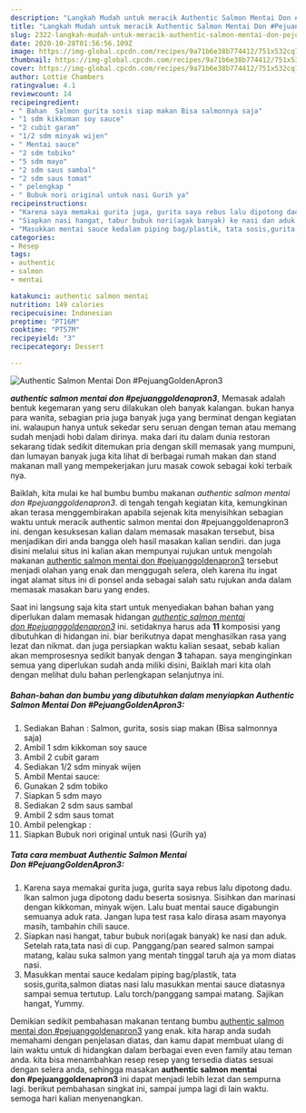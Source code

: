 ```yaml
---
description: "Langkah Mudah untuk meracik Authentic Salmon Mentai Don #PejuangGoldenApron3 Lezat"
title: "Langkah Mudah untuk meracik Authentic Salmon Mentai Don #PejuangGoldenApron3 Lezat"
slug: 2322-langkah-mudah-untuk-meracik-authentic-salmon-mentai-don-pejuanggoldenapron3-lezat
date: 2020-10-28T01:56:56.109Z
image: https://img-global.cpcdn.com/recipes/9a71b6e38b774412/751x532cq70/authentic-salmon-mentai-don-pejuanggoldenapron3-foto-resep-utama.jpg
thumbnail: https://img-global.cpcdn.com/recipes/9a71b6e38b774412/751x532cq70/authentic-salmon-mentai-don-pejuanggoldenapron3-foto-resep-utama.jpg
cover: https://img-global.cpcdn.com/recipes/9a71b6e38b774412/751x532cq70/authentic-salmon-mentai-don-pejuanggoldenapron3-foto-resep-utama.jpg
author: Lottie Chambers
ratingvalue: 4.1
reviewcount: 14
recipeingredient:
- " Bahan  Salmon gurita sosis siap makan Bisa salmonnya saja"
- "1 sdm kikkoman soy sauce"
- "2 cubit garam"
- "1/2 sdm minyak wijen"
- " Mentai sauce"
- "2 sdm tobiko"
- "5 sdm mayo"
- "2 sdm saus sambal"
- "2 sdm saus tomat"
- " pelengkap "
- " Bubuk nori original untuk nasi Gurih ya"
recipeinstructions:
- "Karena saya memakai gurita juga, gurita saya rebus lalu dipotong dadu. Ikan salmon juga dipotong dadu beserta sosisnya. Sisihkan dan marinasi dengan kikkoman, minyak wijen. Lalu buat mentai sauce digabungin semuanya aduk rata. Jangan lupa test rasa kalo dirasa asam mayonya masih, tambahin chili sauce."
- "Siapkan nasi hangat, tabur bubuk nori(agak banyak) ke nasi dan aduk. Setelah rata,tata nasi di cup. Panggang/pan seared salmon sampai matang, kalau suka salmon yang mentah tinggal taruh aja ya mom diatas nasi."
- "Masukkan mentai sauce kedalam piping bag/plastik, tata sosis,gurita,salmon diatas nasi lalu masukkan mentai sauce diatasnya sampai semua tertutup. Lalu torch/panggang sampai matang. Sajikan hangat, Yummy."
categories:
- Resep
tags:
- authentic
- salmon
- mentai

katakunci: authentic salmon mentai 
nutrition: 149 calories
recipecuisine: Indonesian
preptime: "PT16M"
cooktime: "PT57M"
recipeyield: "3"
recipecategory: Dessert

---
```



![Authentic Salmon Mentai Don #PejuangGoldenApron3](https://img-global.cpcdn.com/recipes/9a71b6e38b774412/751x532cq70/authentic-salmon-mentai-don-pejuanggoldenapron3-foto-resep-utama.jpg)

<b><i>authentic salmon mentai don #pejuanggoldenapron3</i></b>, Memasak adalah bentuk kegemaran yang seru dilakukan oleh banyak kalangan. bukan hanya para wanita, sebagian pria juga banyak juga yang berminat dengan kegiatan ini. walaupun hanya untuk sekedar seru seruan dengan teman atau memang sudah menjadi hobi dalam dirinya. maka dari itu dalam dunia restoran sekarang tidak sedikit ditemukan pria dengan skill memasak yang mumpuni, dan lumayan banyak juga kita lihat di berbagai rumah makan dan stand makanan mall yang mempekerjakan juru masak cowok sebagai koki terbaik nya.



Baiklah, kita mulai ke hal bumbu bumbu makanan <i>authentic salmon mentai don #pejuanggoldenapron3</i>. di tengah tengah kegiatan kita, kemungkinan akan terasa menggembirakan apabila sejenak kita menyisihkan sebagian waktu untuk meracik authentic salmon mentai don #pejuanggoldenapron3 ini. dengan kesuksesan kalian dalam memasak masakan tersebut, bisa menjadikan diri anda bangga oleh hasil masakan kalian sendiri. dan juga disini melalui situs ini kalian akan mempunyai rujukan untuk mengolah makanan <u>authentic salmon mentai don #pejuanggoldenapron3</u> tersebut menjadi olahan yang enak dan menggugah selera, oleh karena itu ingat ingat alamat situs ini di ponsel anda sebagai salah satu rujukan anda dalam memasak masakan baru yang endes.


Saat ini langsung saja kita start untuk menyediakan bahan bahan yang diperlukan dalam memasak hidangan <u><i>authentic salmon mentai don #pejuanggoldenapron3</i></u> ini. setidaknya harus ada <b>11</b> komposisi yang dibutuhkan di hidangan ini. biar berikutnya dapat menghasilkan rasa yang lezat dan nikmat. dan juga persiapkan waktu kalian sesaat, sebab kalian akan memprosesnya sedikit banyak dengan <b>3</b> tahapan. saya menginginkan semua yang diperlukan sudah anda miliki disini, Baiklah mari kita olah dengan melihat dulu bahan perlengkapan selanjutnya ini.

<!--inarticleads1-->

##### Bahan-bahan dan bumbu yang dibutuhkan dalam menyiapkan Authentic Salmon Mentai Don #PejuangGoldenApron3:

1. Sediakan  Bahan : Salmon, gurita, sosis siap makan (Bisa salmonnya saja)
1. Ambil 1 sdm kikkoman soy sauce
1. Ambil 2 cubit garam
1. Sediakan 1/2 sdm minyak wijen
1. Ambil  Mentai sauce:
1. Gunakan 2 sdm tobiko
1. Siapkan 5 sdm mayo
1. Sediakan 2 sdm saus sambal
1. Ambil 2 sdm saus tomat
1. Ambil  pelengkap :
1. Siapkan  Bubuk nori original untuk nasi (Gurih ya)




<!--inarticleads2-->

##### Tata cara membuat Authentic Salmon Mentai Don #PejuangGoldenApron3:

1. Karena saya memakai gurita juga, gurita saya rebus lalu dipotong dadu. Ikan salmon juga dipotong dadu beserta sosisnya. Sisihkan dan marinasi dengan kikkoman, minyak wijen. Lalu buat mentai sauce digabungin semuanya aduk rata. Jangan lupa test rasa kalo dirasa asam mayonya masih, tambahin chili sauce.
1. Siapkan nasi hangat, tabur bubuk nori(agak banyak) ke nasi dan aduk. Setelah rata,tata nasi di cup. Panggang/pan seared salmon sampai matang, kalau suka salmon yang mentah tinggal taruh aja ya mom diatas nasi.
1. Masukkan mentai sauce kedalam piping bag/plastik, tata sosis,gurita,salmon diatas nasi lalu masukkan mentai sauce diatasnya sampai semua tertutup. Lalu torch/panggang sampai matang. Sajikan hangat, Yummy.




Demikian sedikit pembahasan makanan tentang bumbu <u>authentic salmon mentai don #pejuanggoldenapron3</u> yang enak. kita harap anda sudah memahami dengan penjelasan diatas, dan kamu dapat membuat ulang di lain waktu untuk di hidangkan dalam berbagai even even family atau teman anda. kita bisa menambahkan resep resep yang tersedia diatas sesuai dengan selera anda, sehingga masakan <b>authentic salmon mentai don #pejuanggoldenapron3</b> ini dapat menjadi lebih lezat dan sempurna lagi. berikut pembahasan singkat ini, sampai jumpa lagi di lain waktu. semoga hari kalian menyenangkan.
